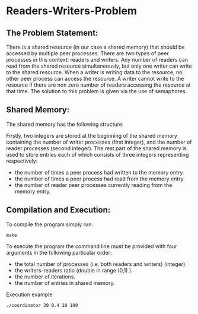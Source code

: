 # Readers-Writers-Problem

## The Problem Statement:
There is a shared resource (in our case a shared memory) that should be accessed by multiple peer processes. There are two types of peer processes in this context: readers and writers.
Any number of readers can read from the shared resource simultaneously, but only one writer can write to the shared resource. When a writer is writing data to the resource, 
no other peer process can access the resource. A writer cannot write to the resource if there are non zero number of readers accessing the resource at that time. The solution 
to this problem is given via the use of semaphores.

## Shared Memory:

The shared memory has the following structure:

Firstly, two integers are stored at the beginning of the shared memory containing the number of writer processes (first integer), and the number of reader processes (second integer). 
The rest part of the shared memory is used to store entries each of which consists of three integers representing respectively:
* the number of times a peer process had written to the memory entry.
* the number of times a peer process had read from the memory entry
* the number of reader peer processes currently reading from the memory entry.


## Compilation and Execution:
To compile the program simply run: 
```
make
```

To execute the program the command line must be provided with four arguments in the following particular order:
* the total number of processes (i.e. both readers and writers) (integer).
* the writers-readers ratio (double in range (0,1) ).
* the number of iterations.
* the number of entries in shared memory.

Execution example:

```
./coordinator 20 0.4 10 100
```

